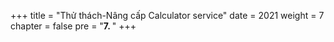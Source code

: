 +++
title = "Thử thách-Nâng cấp Calculator service"
date = 2021
weight = 7
chapter = false
pre = "<b>7. </b>"
+++
